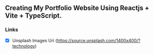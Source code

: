 ## Creating My Portfolio Website Using Reactjs + Vite + TypeScript.

### Links
  * [x] Unsplash Images Uri (https://source.unsplash.com/1400x400/?technology)